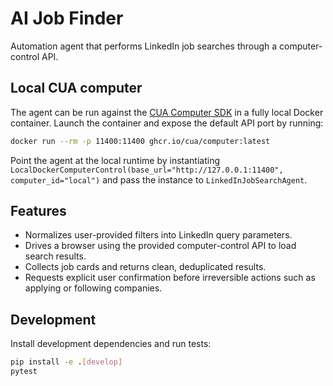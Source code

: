 # AI Job Finder

Automation agent that performs LinkedIn job searches through a computer-control API.

## Local CUA computer

The agent can be run against the [CUA Computer SDK](https://www.cua.ai/docs/computer-sdk/computers)
in a fully local Docker container.  Launch the container and expose the default API
port by running:

```bash
docker run --rm -p 11400:11400 ghcr.io/cua/computer:latest
```

Point the agent at the local runtime by instantiating
`LocalDockerComputerControl(base_url="http://127.0.0.1:11400", computer_id="local")`
and pass the instance to `LinkedInJobSearchAgent`.

## Features

- Normalizes user-provided filters into LinkedIn query parameters.
- Drives a browser using the provided computer-control API to load search results.
- Collects job cards and returns clean, deduplicated results.
- Requests explicit user confirmation before irreversible actions such as applying or following companies.

## Development

Install development dependencies and run tests:

```bash
pip install -e .[develop]
pytest
```
